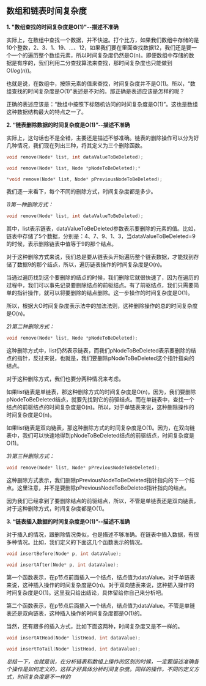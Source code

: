## 数组和链表时间复杂度

**1. "数组查找的时间复杂度是O(1)"--描述不准确**

实际上，在数组中查找一个数据，并不快速。打个比方，如果我们数组中存储的是10个整数，2、3、1、19、...、12，如果我们要在里面查找数据12，我们还是要一个一个的遍历整个数组元素，所以时间复杂度仍然是O(n)。即便数组中存储的数据是有序的，我们利用二分查找算法来查找，那时间复杂度也只能做到O($log(n)$)。

也就是说，在数组中，按照元素的值来查找，时间复杂度并不是O(1)。所以，“数组查找的时间复杂度是O(1)”表述是不对的。那正确是表述应该是怎样的呢？

正确的表述应该是：“数组中按照下标随机访问的时间复杂度是O(1)”。这也是数组这种数据结构最大的特点之一了。

**2. “链表删除数据的时间复杂度是O(1)”--描述不准确**

实际上，这句话也不是全错，主要还是描述不够准确。链表的删除操作可以分为好几种情况，我们现在列出三种，将其定义为三个删除函数。

```c
void remove(Node* list, int dataValueToBeDeleted);

void remove(Node* list, Node *pNodeToBeDeleted);*

*void remove(Node* list, Node* pPreviousNodeToBeDeleted);
```

我们逐一来看下，每个不同的删除方式，时间复杂度都是多少。

*1)第一种删除方式：*

```c
void remove(Node* list, int dataValueToBeDeleted);
```

其中，list表示链表，dataValueToBeDeleted参数表示要删除的元素的值。比如，链表中存储了5个数据，分别是：4、7、9、1、3，当dataValueToBeDeleted=9的时候，表示删除链表中值等于9的那个结点。

对于这种删除方式来说，我们总是要从链表头开始遍历整个链表数据，才能找到存储了数据9的那个结点，所以，遍历链表操作的时间复杂度是O(n)。

当通过遍历找到这个要删除的结点的时候，我们删除它就很快速了，因为在遍历的过程中，我们可以事先记录要删除结点的前驱结点。有了前驱结点，我们只需要简单的指针操作，就可以将要删除的结点删除。这一步操作的时间复杂度是O(1)。

所以，根据大O时间复杂度表示法中的加法法则，这种删除操作的总的时间复杂度是O(n)。

*2)第二种删除方式：*

```c
void remove(Node* list, Node *pNodeToBeDeleted);
```

这种删除方式中，list仍然表示链表，而我们pNodeToBeDeleted表示要删除的结点的指针，反过来说，也就是，我们要删除pNodeToBeDeleted这个指针指向的结点。

对于这种删除方式，我们也要分两种情况来考虑。

如果list链表是单链表，那这种删除方式的时间复杂度是O(n)。因为，我们要删除pNodeToBeDeleted结点，就要先找到它的前驱结点。而在单链表中，查找一个结点的前驱结点的时间复杂度是O(n)。所以，对于单链表来说，这种删除操作的时间复杂度是O(n)。

如果list链表是双向链表，那这种删除方式的时间复杂度是O(1)。因为，在双向链表中，我们可以快速地得到pNodeToBeDeleted结点的前驱结点，时间复杂度是O(1)。

*3)第三种删除方式：*

```c
void remove(Node* list, Node* pPreviousNodeToBeDeleted);
```

这种删除方式表示，我们删除pPreviousNodeToBeDeleted指针指向的下一个结点。这里注意，并不是要删除pPreviousNodeToBeDeleted指针指向的结点。

因为我们已经拿到了要删除结点的前驱结点，所以，不管是单链表还是双向链表，对于这种删除方式，时间复杂度都是O(1)。

**3. “链表插入数据的时间复杂度是O(1)”--描述不准确**

对于插入的情况，跟删除情况类似，也是描述不够准确。在链表中插入数据，有很多种情况。比如，我们定义的下面这几个函数表示的情况。

```c
void insertBefore(Node* p, int dataValue);

void insertAfter(Node* p, int dataValue);
```

第一个函数表示，在p节点前面插入一个结点，结点值为dataValue。对于单链表来说，这种插入操作的时间复杂度是O(n)。对于双向链表来说，这种插入操作的时间复杂度是O(1)。这里我只给出结论，具体留给你自己来分析吧。

第二个函数表示，在p节点后面插入一个结点，结点值为dataValue。不管是单链表还是双向链表，这种插入操作的时间复杂度都是O(1)的。

当然，还有跟多的插入方式，比如下面这两种，时间复杂度又是不一样的。

```c
void insertAtHead(Node* listHead, int dataValue);

void insertToTail(Node* listHead, int dataValue);
```

*总结一下，也就是说，在分析链表和数组上操作的区别的时候，一定要描述准确各个操作是如何定义的，这样才好具体分析时间复杂度。同样的操作，不同的定义方式，时间复杂度是不一样的*